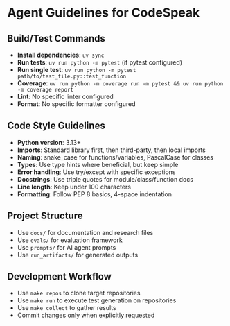 # Agent Guidelines for CodeSpeak

## Build/Test Commands
- **Install dependencies**: `uv sync`
- **Run tests**: `uv run python -m pytest` (if pytest configured)
- **Run single test**: `uv run python -m pytest path/to/test_file.py::test_function`
- **Coverage**: `uv run python -m coverage run -m pytest && uv run python -m coverage report`
- **Lint**: No specific linter configured
- **Format**: No specific formatter configured

## Code Style Guidelines
- **Python version**: 3.13+
- **Imports**: Standard library first, then third-party, then local imports
- **Naming**: snake_case for functions/variables, PascalCase for classes
- **Types**: Use type hints where beneficial, but keep simple
- **Error handling**: Use try/except with specific exceptions
- **Docstrings**: Use triple quotes for module/class/function docs
- **Line length**: Keep under 100 characters
- **Formatting**: Follow PEP 8 basics, 4-space indentation

## Project Structure
- Use `docs/` for documentation and research files
- Use `evals/` for evaluation framework
- Use `prompts/` for AI agent prompts
- Use `run_artifacts/` for generated outputs

## Development Workflow
- Use `make repos` to clone target repositories
- Use `make run` to execute test generation on repositories
- Use `make collect` to gather results
- Commit changes only when explicitly requested